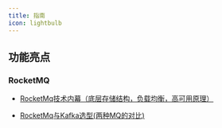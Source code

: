 ```yaml
---
title: 指南
icon: lightbulb
---
```


## 功能亮点

### RocketMQ

- [RocketMq技术内幕（底层存储结构，负载均衡，高可用原理）](rocketmq/README.md)

- [RocketMq与Kafka选型(两种MQ的对比)](rocketmq/RocketMq与Kafka选型.md)

